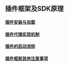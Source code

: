 ## 插件框架及SDK原理

#### [插件安装与加载](http://gitlab.qiyi.domain/QYPlugin/PluginDoc/blob/master/SDK%E5%8E%9F%E7%90%86/%E6%8F%92%E4%BB%B6%E7%9A%84%E5%AE%89%E8%A3%85%E4%B8%8E%E5%8A%A0%E8%BD%BD.md)

#### [插件代理实现机制](http://gitlab.qiyi.domain/QYPlugin/PluginDoc/blob/master/SDK%E5%8E%9F%E7%90%86/%E6%8F%92%E4%BB%B6%E7%9A%84%E4%BB%A3%E7%90%86%E5%AE%9E%E7%8E%B0%E6%9C%BA%E5%88%B6.md)

#### [插件的启动流程](http://gitlab.qiyi.domain/QYPlugin/PluginDoc/blob/master/SDK%E5%8E%9F%E7%90%86/%E6%8F%92%E4%BB%B6%E7%9A%84%E5%90%AF%E5%8A%A8%E6%B5%81%E7%A8%8B.md)

#### [插件框架其他注意事项](http://gitlab.qiyi.domain/QYPlugin/PluginDoc/blob/master/SDK%E5%8E%9F%E7%90%86/%E6%8F%92%E4%BB%B6%E6%A1%86%E6%9E%B6%E5%85%B6%E4%BB%96%E6%B3%A8%E6%84%8F%E4%BA%8B%E9%A1%B9.md)


